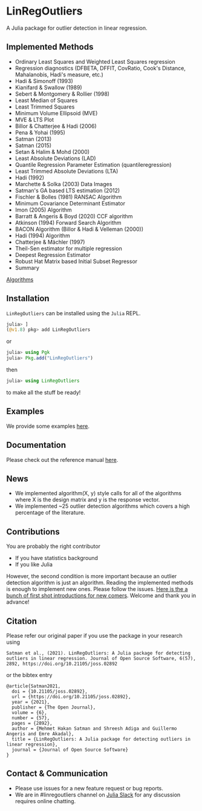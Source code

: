 # LinRegOutliers

A Julia package for outlier detection in linear regression.

## Implemented Methods

- Ordinary Least Squares and Weighted Least Squares regression 
- Regression diagnostics (DFBETA, DFFIT, CovRatio, Cook's Distance, Mahalanobis, Hadi's measure, etc.)
- Hadi & Simonoff (1993)
- Kianifard & Swallow (1989)
- Sebert & Montgomery & Rollier (1998)
- Least Median of Squares 
- Least Trimmed Squares 
- Minimum Volume Ellipsoid (MVE)
- MVE & LTS Plot 
- Billor & Chatterjee & Hadi (2006)
- Pena & Yohai (1995)
- Satman (2013)
- Satman (2015)
- Setan & Halim & Mohd (2000)
- Least Absolute Deviations (LAD)
- Quantile Regression Parameter Estimation (quantileregression)
- Least Trimmed Absolute Deviations (LTA)
- Hadi (1992)
- Marchette & Solka (2003) Data Images
- Satman's GA based LTS estimation (2012)
- Fischler & Bolles (1981) RANSAC Algorithm
- Minimum Covariance Determinant Estimator
- Imon (2005) Algorithm
- Barratt & Angeris & Boyd (2020) CCF algorithm
- Atkinson (1994) Forward Search Algorithm
- BACON Algorithm (Billor & Hadi & Velleman (2000))
- Hadi (1994) Algorithm
- Chatterjee & Mächler (1997)
- Theil-Sen estimator for multiple regression
- Deepest Regression Estimator
- Robust Hat Matrix based Initial Subset Regressor
- Summary


[Algorithms](./algorithms.md)


## Installation

```LinRegOutliers``` can be installed using the ```Julia``` REPL.  

```julia
julia> ]
(@v1.8) pkg> add LinRegOutliers
```

or

```julia
julia> using Pgk
julia> Pkg.add("LinRegOutliers")
```

then

```julia
julia> using LinRegOutliers
```

to make all the stuff be ready!


## Examples
We provide some examples [here](https://github.com/jbytecode/LinRegOutliers/blob/master/examples.md).
 
## Documentation
Please check out the reference manual [here](https://jbytecode.github.io/LinRegOutliers/).

## News
- We implemented algorithm(X, y) style calls for all of the algorithms where X is the design matrix and y is the response vector. 
- We implemented ~25 outlier detection algorithms which covers a high percentage of the literature.


## Contributions
You are probably the right contributor

- If you have statistics background
- If you like Julia

However, the second condition is more important because an outlier detection algorithm is just an algorithm. Reading the implemented methods is enough to implement new ones. Please follow the issues. [Here is the a bunch of first shot introductions for new comers](https://github.com/jbytecode/LinRegOutliers/issues/3). Welcome and thank you in advance!


## Citation
Please refer our original paper if you use the package in your research using

```
Satman et al., (2021). LinRegOutliers: A Julia package for detecting outliers in linear regression. Journal of Open Source Software, 6(57), 2892, https://doi.org/10.21105/joss.02892
```

or the bibtex entry

```
@article{Satman2021,
  doi = {10.21105/joss.02892},
  url = {https://doi.org/10.21105/joss.02892},
  year = {2021},
  publisher = {The Open Journal},
  volume = {6},
  number = {57},
  pages = {2892},
  author = {Mehmet Hakan Satman and Shreesh Adiga and Guillermo Angeris and Emre Akadal},
  title = {LinRegOutliers: A Julia package for detecting outliers in linear regression},
  journal = {Journal of Open Source Software}
}
```


## Contact & Communication
- Please use issues for a new feature request or bug reports.
- We are in #linregoutliers channel on [Julia Slack](http://julialang.slack.com/) for any discussion requires online chatting. 
